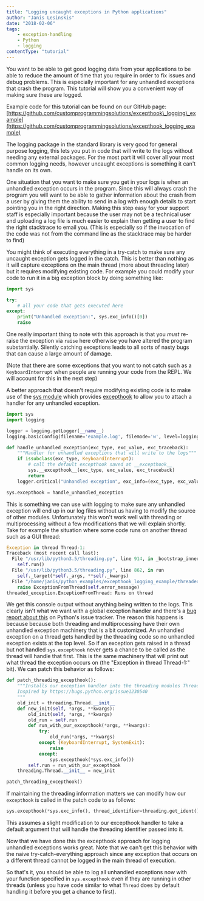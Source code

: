 ```yaml
---
title: "Logging uncaught exceptions in Python applications"
author: "Janis Lesinskis"
date: "2018-02-06"
tags:
    - exception-handling
    - Python
    - logging
contentType: "tutorial"
---
```


You want to be able to get good logging data from your applications to be able to reduce the amount of time that you require in order to fix issues and debug problems. This is especially important for any unhandled exceptions that crash the program. This tutorial will show you a convenient way of making sure these are logged.

<!-- end excerpt -->

Example code for this tutorial can be found on our GitHub page: [https://github.com/customprogrammingsolutions/excepthook\_logging\_example](https://github.com/customprogrammingsolutions/excepthook_logging_example)

The logging package in the standard library is very good for general purpose logging, this lets you put in code that will write to the logs without needing any external packages. For the most part it will cover all your most common logging needs, however uncaught exceptions is something it can't handle on its own.

One situation that you want to make sure you get in your logs is when an unhandled exception occurs in the program. Since this will always crash the program you will want to be able to gather information about the crash from a user by giving them the ability to send in a log with enough details to start pointing you in the right direction. Making this step easy for your support staff is especially important because the user may not be a technical user and uploading a log file is much easier to explain then getting a user to find the right stacktrace to email you. (This is especially so if the invocation of the code was not from the command line as the stacktrace may be harder to find)

You might think of executing everything in a try-catch to make sure any uncaught exception gets logged in the catch. This is better than nothing as it will capture exceptions on the main thread (more about threading later) but it requires modifying existing code. For example you could modify your code to run it in a big exception block by doing something like:

```python
import sys

try:
    # all your code that gets executed here
except:
    print("Unhandled exception:", sys.exc_info()[0])
    raise
```

One really important thing to note with this approach is that you *must* re-raise the exception via `raise` here otherwise you have altered the program substantially. Silently catching exceptions leads to all sorts of nasty bugs that can cause a large amount of damage.

(Note that there are some exceptions that you want to not catch such as a `KeyboardInterrupt` when people are running your code from the REPL. We will account for this in the next step)

A better approach that doesn't require modifying existing code is to make use of the [sys module](https://docs.python.org/3/library/sys.html) which provides [excepthook](https://docs.python.org/3/library/sys.html#sys.excepthook) to allow you to attach a handler for any unhandled exception.

```python
import sys
import logging

logger = logging.getLogger(__name__)
logging.basicConfig(filename='example.log', filemode='w', level=logging.DEBUG)

def handle_unhandled_exception(exc_type, exc_value, exc_traceback):
    """Handler for unhandled exceptions that will write to the logs"""
    if issubclass(exc_type, KeyboardInterrupt):
        # call the default excepthook saved at __excepthook__
        sys.__excepthook__(exc_type, exc_value, exc_traceback)
        return
    logger.critical("Unhandled exception", exc_info=(exc_type, exc_value, exc_traceback))

sys.excepthook = handle_unhandled_exception
```

This is something we can use with logging to make sure any unhandled exception will end up in our log files without us having to modify the source of other modules. Unfortunately this won't work well with threading or multiprocessing without a few modifications that we will explain shortly. Take for example the situation where some code runs on another thread such as a GUI thread:

```python
Exception in thread Thread-1:
Traceback (most recent call last):
  File "/usr/lib/python3.5/threading.py", line 914, in _bootstrap_inner
    self.run()
  File "/usr/lib/python3.5/threading.py", line 862, in run
    self._target(*self._args, **self._kwargs)
  File "/home/janis/python_examples/excepthook_logging_example/threaded_exception.py", line 9, in run
    raise ExceptionFromThread(self.error_message)
threaded_exception.ExceptionFromThread: Runs on thread
```

We get this console output without anything being written to the logs. This clearly isn't what we want with a global exception handler and there's a [bug report about this](https://bugs.python.org/issue1230540) on Python's issue tracker. The reason this happens is because because both threading and multiprocessing have their own unhandled exception machinery that is a bit customized. An unhandled exception on a thread gets handled by the threading code so no unhandled exception exists at the top level. So if an exception gets raised in a thread but not handled `sys.excepthook` never gets a chance to be called as the thread will handle that first. This is the same machinery that will print out what thread the exception occurs on (the "Exception in thread Thread-1:" bit). We can patch this behavior as follows:

```python
def patch_threading_excepthook():
    """Installs our exception handler into the threading modules Thread object
    Inspired by https://bugs.python.org/issue1230540
    """
    old_init = threading.Thread.__init__
    def new_init(self, *args, **kwargs):
        old_init(self, *args, **kwargs)
        old_run = self.run
        def run_with_our_excepthook(*args, **kwargs):
            try:
                old_run(*args, **kwargs)
            except (KeyboardInterrupt, SystemExit):
                raise
            except:
                sys.excepthook(*sys.exc_info())
        self.run = run_with_our_excepthook
    threading.Thread.__init__ = new_init

patch_threading_excepthook()
```

If maintaining the threading information matters we can modify how our `excepthook` is called in the patch code to as follows:

```python
sys.excepthook(*sys.exc_info(), thread_identifier=threading.get_ident())
```

This assumes a slight modification to our excepthook handler to take a default argument that will handle the threading identifier passed into it.

Now that we have done this the excepthook approach for logging unhandled exceptions works great. Note that we can't get this behavior with the naive try-catch-everything approach since any exception that occurs on a different thread cannot be logged in the main thread of execution.

So that's it, you should be able to log all unhandled exceptions now with your function specified in `sys.excepthook` even if they are running in other threads (unless you have code similar to what `Thread` does by default handling it before you get a chance to first).
